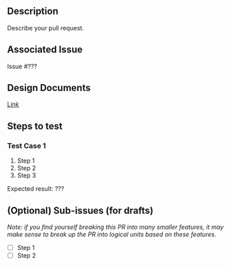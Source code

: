 ## Description
Describe your pull request.

## Associated Issue
Issue #???

## Design Documents
[Link](link-to-design-doc)

## Steps to test
### Test Case 1
1. Step 1
2. Step 2
3. Step 3

Expected result: ???

## (Optional) Sub-issues (for drafts)
_Note: if you find yourself breaking this PR into many smaller features, it may make sense to break up the PR into logical units based on these features._
- [ ] Step 1
- [ ] Step 2
